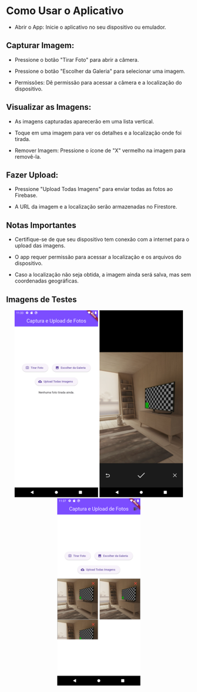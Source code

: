 # Como Usar o Aplicativo

- Abrir o App: Inicie o aplicativo no seu dispositivo ou emulador.

## Capturar Imagem:

- Pressione o botão "Tirar Foto" para abrir a câmera.

- Pressione o botão "Escolher da Galeria" para selecionar uma imagem.

- Permissões: Dê permissão para acessar a câmera e a localização do dispositivo.

## Visualizar as Imagens:

- As imagens capturadas aparecerão em uma lista vertical.

- Toque em uma imagem para ver os detalhes e a localização onde foi tirada.

- Remover Imagem: Pressione o ícone de "X" vermelho na imagem para removê-la.

## Fazer Upload:

- Pressione "Upload Todas Imagens" para enviar todas as fotos ao Firebase.

- A URL da imagem e a localização serão armazenadas no Firestore.

## Notas Importantes

- Certifique-se de que seu dispositivo tem conexão com a internet para o upload das imagens.

- O app requer permissão para acessar a localização e os arquivos do dispositivo.

- Caso a localização não seja obtida, a imagem ainda será salva, mas sem coordenadas geográficas.

## Imagens de Testes
<p align="center">
  <img src="../imgs/img_app1.png" width="45%">
  <img src="../imgs/img_app2.png" width="45%">
  <img src="../imgs/img_app3.png" width="45%">
</p>

